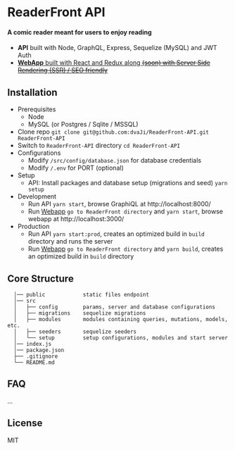 # ReaderFront API

#### A comic reader meant for users to enjoy reading
- **API** built with Node, GraphQL, Express, Sequelize (MySQL) and JWT Auth
- [**WebApp** built with React and Redux along ~~(soon) with Server Side Rendering (SSR) / SEO friendly~~](https://github.com/dvaJi/ReaderFront)

## Installation

- Prerequisites
  - Node
  - MySQL (or Postgres / Sqlite / MSSQL)
- Clone repo `git clone git@github.com:dvaJi/ReaderFront-API.git ReaderFront-API`
- Switch to `ReaderFront-API` directory `cd ReaderFront-API`
- Configurations
  - Modify `/src/config/database.json` for database credentials
  - Modify `/.env` for PORT (optional)
- Setup
  - API: Install packages and database setup (migrations and seed) `yarn setup`
- Development
  - Run API `yarn start`, browse GraphiQL at http://localhost:8000/
  - Run [Webapp](https://github.com/dvaJi/ReaderFront) `go to ReaderFront directory` and `yarn start`, browse webapp at http://localhost:3000/
- Production
  - Run API `yarn start:prod`, creates an optimized build in `build` directory and runs the server
  - Run [Webapp](https://github.com/dvaJi/ReaderFront) `go to ReaderFront directory` and `yarn build`, creates an optimized build in `build` directory


## Core Structure
      │── public            static files endpoint
      │── src
      │   ├── config        params, server and database configurations
      │   ├── migrations    sequelize migrations
      │   ├── modules       modules containing queries, mutations, models, etc.
      │   ├── seeders       sequelize seeders
      │   └── setup         setup configurations, modules and start server
      │── index.js
      │── package.json
      ├── .gitignore
      └── README.md

## FAQ

...

## License

MIT